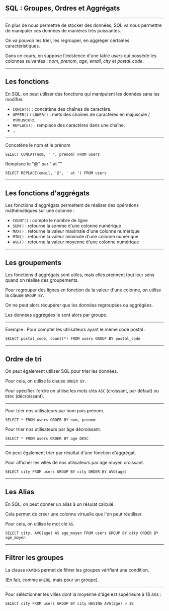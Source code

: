 ## SQL : Groupes, Ordres et Aggrégats



---



En plus de nous permettre de stocker des données, SQL va nous permettre de manipuler ces données de manières très puissantes.

On va pouvoir les trier, les regrouper, en aggréger certaines caractéristiques.

Dans ce cours, on suppose l'existence d'une table _users_ qui possède les colonnes suivantes : _nom_, _prenom_, _age_, _email_, _city_ et _postal\_code_.



---



## Les fonctions

En SQL, on peut utiliser des fonctions qui manipulent les données sans les modifier.

- `CONCAT()` : concatène des chaînes de caractère.
- `UPPER()` / `LOWER()` : mets des chaînes de caractères en majuscule / minuscule.
- `REPLACE()` : remplace des caractères dans une chaîne.
- ...


***

Concatène le nom et le prénom
```
SELECT CONCAT(nom, ' ', prenom) FROM users
```

Remplace le "@" par " at ""
```
SELECT REPLACE(email, '@', ' at ') FROM users
```



---



## Les fonctions d'aggrégats

Les fonctions d'aggrégats permettent de réaliser des opérations mathématiques sur une colonne :
- `COUNT()` : compte le nombre de ligne
- `SUM()` : retourne la somme d'une colonne numérique
- `MAX()` : retourne la valeur maximale d'une colonne numérique
- `MIN()` : retourne la valeur minimale d'une colonne numérique
- `AVG()` : retourne la valeur moyenne d'une colonne numérique



---



## Les groupements

Les fonctions d'aggrégats sont utiles, mais elles prennent tout leur sens quand on réalise des groupements.

Pour regrouper des lignes en fonction de la valeur d'une colonne, on utilise la clause `GROUP BY`.

On ne peut alors récupérer que les données regroupées ou aggrégées.

Les données aggrégées le sont alors par groupe.



***



Exemple :
Pour compter les utilisateurs ayant le même code postal :
```
SELECT postal_code, count(*) FROM users GROUP BY postal_code
```



---



## Ordre de tri

On peut également utiliser SQL pour trier les données.

Pour cela, on utilise la clause `ORDER BY`.

Pour spécifier l'ordre on utilise les mots clés `ASC` (croissant, par défaut) ou `DESC` (décroissant).



***


Pour trier nos utilisateurs par nom puis prénom.
```
SELECT * FROM users ORDER BY nom, prenom
```

Pour trier nos utilisateurs par âge décroissant.
```
SELECT * FROM users ORDER BY age DESC
```


***


On peut également trier par résultat d'une fonction d'aggrégat.

Pour afficher les villes de nos utilisateurs par âge moyen croissant.
```
SELECT city FROM users GROUP BY city ORDER BY AVG(age)
```



---



## Les Alias

En SQL, on peut donner un alias à un résulat calculé.

Cela permet de créer une colonne virtuelle que l'on peut réutiliser.

Pour cela, on utilise le mot clé `AS`.

```
SELECT city, AVG(age) AS age_moyen FROM users GROUP BY city ORDER BY age_moyen
```



---



## Filtrer les groupes

La clause `HAVING` permet de filtrer les groupes vérifiant une condition.

(En fait, comme `WHERE`, mais pour un groupe).


***

Pour séléctionner les villes dont la moyenne d'âge est supérieure à 18 ans :

```
SELECT city FROM users GROUP BY city HAVING AVG(age) > 18
```
